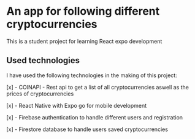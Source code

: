 # An app for following different cryptocurrencies

This is a student project for learning React expo development

## Used technologies

I have used the following technologies in the making of this project:

[x] - COINAPI - Rest api to get a list of all cryptocurrencies aswell as the prices of cryptocurrencies

[x] - React Native with Expo go for mobile development 

[x] - Firebase authentication to handle different users and registration

[x] - Firestore database to handle users saved cryptocurrencies
